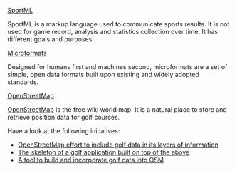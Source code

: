 [SportML](http://www.sportsml.org/)

SportML is a markup language used to communicate sports results. It is not used for game record, analysis and statistics collection over time. It has different goals and purposes.

[Microformats](http://www.microformats.org/)

Designed for humans first and machines second, microformats are a set of simple, open data formats built upon existing and widely adopted standards.

[OpenStreetMap](http://www.openstreetmap.org/)

[OpenStreetMap](http://www.openstreetmap.org/) is the free wiki world map. It is a natural place to store and retrieve position data for golf courses.

Have a look at the following initiatives:

  * [OpenStreetMap effort to include golf data in its layers of information](http://wiki.openstreetmap.org/wiki/Proposed_features/Golf_course)
  * [The skeleton of a golf application built on top of the above](http://code.google.com/p/osmgolf)
  * [A tool to build and incorporate golf data into OSM](https://sites.google.com/site/maps4locus/home/)
